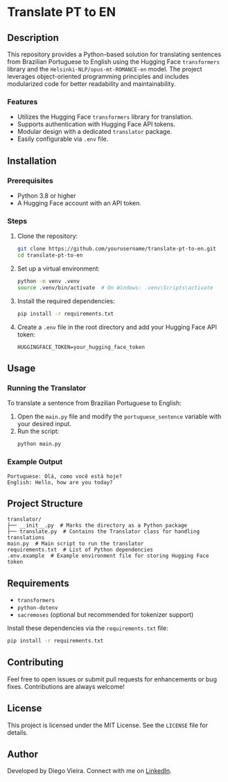 # Translate PT to EN

## Description

This repository provides a Python-based solution for translating sentences from Brazilian Portuguese to English using the Hugging Face `transformers` library and the `Helsinki-NLP/opus-mt-ROMANCE-en` model. The project leverages object-oriented programming principles and includes modularized code for better readability and maintainability.

### Features
- Utilizes the Hugging Face `transformers` library for translation.
- Supports authentication with Hugging Face API tokens.
- Modular design with a dedicated `translator` package.
- Easily configurable via `.env` file.

## Installation

### Prerequisites
- Python 3.8 or higher
- A Hugging Face account with an API token.

### Steps
1. Clone the repository:
   ```bash
   git clone https://github.com/yourusername/translate-pt-to-en.git
   cd translate-pt-to-en
   ```

2. Set up a virtual environment:
   ```bash
   python -m venv .venv
   source .venv/bin/activate  # On Windows: .venv\Scripts\activate
   ```

3. Install the required dependencies:
   ```bash
   pip install -r requirements.txt
   ```

4. Create a `.env` file in the root directory and add your Hugging Face API token:
   ```env
   HUGGINGFACE_TOKEN=your_hugging_face_token
   ```

## Usage

### Running the Translator

To translate a sentence from Brazilian Portuguese to English:

1. Open the `main.py` file and modify the `portuguese_sentence` variable with your desired input.
2. Run the script:
   ```bash
   python main.py
   ```

### Example Output
```
Portuguese: Olá, como você está hoje?
English: Hello, how are you today?
```

## Project Structure

```
translator/
├── __init__.py  # Marks the directory as a Python package
├── translate.py  # Contains the Translator class for handling translations
main.py  # Main script to run the translator
requirements.txt  # List of Python dependencies
.env.example  # Example environment file for storing Hugging Face token
```

## Requirements

- `transformers`
- `python-dotenv`
- `sacremoses` (optional but recommended for tokenizer support)

Install these dependencies via the `requirements.txt` file:
```bash
pip install -r requirements.txt
```

## Contributing

Feel free to open issues or submit pull requests for enhancements or bug fixes. Contributions are always welcome!

## License

This project is licensed under the MIT License. See the `LICENSE` file for details.

## Author

Developed by Diego Vieira. Connect with me on [LinkedIn](https://www.linkedin.com/in/dgavieira/).
